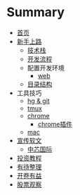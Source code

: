 # Summary

* [首页](README.md)
* [新手上路](newbie.md)
  * [技术栈](newbie/tech_stack.md)
  * [开发流程](newbie/workflow.md)
  * 配置开发环境
    * [web](newbie/devenv/web.md)
  * [目录结构](newbie/dir.md)
* 工具技巧
  * [hg & git](tip/hg_git.md)
  * [tmux](tip/tmux.md)
  * [chrome](tip/chrome.md)
    * [chrome插件](tip/chrome/plugin.md)
  * [mac](tip/mac.md)
* [宣传软文](soft_post.md)
  * [中芯国际](soft_post/HK-00981.md)
* [投资教程](invest.md)
* [有待整理](you-dai-zheng-li.md)
* [开卷有益](good_book.md)
* [股票观察](gu-piao-guan-cha.md)

